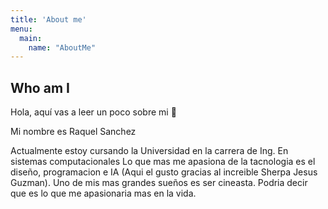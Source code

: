 ```yaml
---
title: 'About me'
menu:
  main:
    name: "AboutMe"
---
```


## Who am I

Hola, aquí vas a leer un poco sobre mi 🤩

Mi nombre es Raquel Sanchez

Actualmente estoy cursando la Universidad en la carrera de Ing. En sistemas computacionales
Lo que mas me apasiona de la tacnologia es el diseño, programacion e IA (Aqui el gusto gracias al increible Sherpa Jesus Guzman).
Uno de mis mas grandes sueños es ser cineasta. Podria decir que es lo que me apasionaria mas en la vida.


